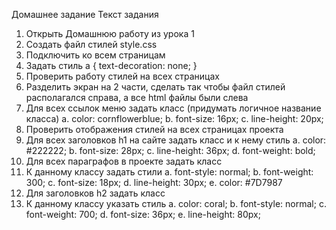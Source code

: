 Домашнее задание
Текст задания
1. Открыть Домашнюю работу из урока 1
2. Создать файл стилей style.css
3. Подключить ко всем страницам
4. Задать стиль
a {
text-decoration: none;
}
5. Проверить работу стилей на всех страницах
6. Разделить экран на 2 части, сделать так чтобы файл стилей располагался
справа, а все html файлы были слева
7. Для всех ссылок меню задать класс (придумать логичное название класса)
a. color: cornflowerblue;
b. font-size: 16px;
c. line-height: 20px;
8. Проверить отображения стилей на всех страницах проекта
9. Для всех заголовков h1 на сайте задать класс и к нему стиль
a. color: #222222;
b. font-size: 28px;
c. line-height: 36px;
d. font-weight: bold;
10. Для всех параграфов в проекте задать класс
11. К данному классу задать стили
a. font-style: normal;
b. font-weight: 300;
c. font-size: 18px;
d. line-height: 30px;
e. color: #7D7987
12. Для заголовков h2 задать класс
13. К данному классу указать стиль
a. color: coral;
b. font-style: normal;
c. font-weight: 700;
d. font-size: 36px;
e. line-height: 80px;